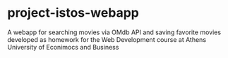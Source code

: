 # project-istos-webapp
A webapp for searching movies via OMdb API and saving favorite movies developed as homework for the Web Development course at Athens University of Econimocs and Business
